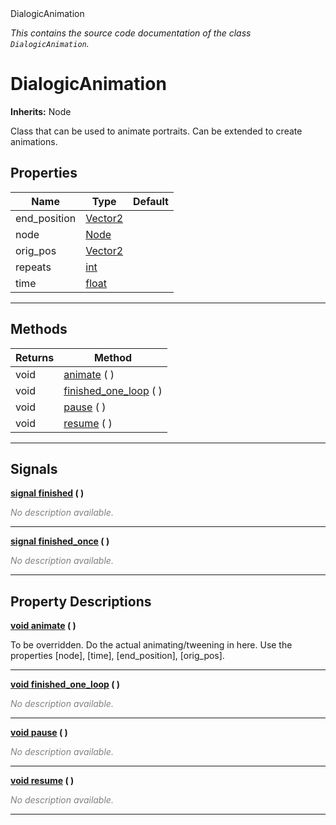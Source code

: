 
<div class="header-banner purple">
<div class="header-label purple">DialogicAnimation</div>
</div>

*This contains the source code documentation of the class `DialogicAnimation`.*
        
# DialogicAnimation
**Inherits:** Node

Class that can be used to animate portraits. Can be extended to create animations.
## Properties
Name | Type | Default 
--- | --- | --- 
end_position | [Vector2](https://docs.godotengine.org/en/latest/classes/class_vector2.html#class-vector2) |   
node | [Node](https://docs.godotengine.org/en/latest/classes/class_node.html#class-node) |   
orig_pos | [Vector2](https://docs.godotengine.org/en/latest/classes/class_vector2.html#class-vector2) |   
repeats | [int](https://docs.godotengine.org/en/latest/classes/class_int.html#class-int) |   
time | [float](https://docs.godotengine.org/en/latest/classes/class_float.html#class-float) |   
--- 

## Methods
Returns | Method 
--- | --- 
<span class="hljs-attribute">void</span> | [<span class="hljs-title">animate</span>](#property-animate) ( ) 
<span class="hljs-attribute">void</span> | [<span class="hljs-title">finished_one_loop</span>](#property-finished_one_loop) ( ) 
<span class="hljs-attribute">void</span> | [<span class="hljs-title">pause</span>](#property-pause) ( ) 
<span class="hljs-attribute">void</span> | [<span class="hljs-title">resume</span>](#property-resume) ( ) 
--- 

## Signals


<a class="header" id="signal-finished" href="#signal-finished">**<span class="hljs-attribute">signal</span> [<span class="hljs-title">finished</span>](#signal-finished) ( )** </a>



 <span style = "color: gray">*No description available.*</span> 

---



<a class="header" id="signal-finished_once" href="#signal-finished_once">**<span class="hljs-attribute">signal</span> [<span class="hljs-title">finished_once</span>](#signal-finished_once) ( )** </a>



 <span style = "color: gray">*No description available.*</span> 

---

## Property Descriptions



<a class="header" id="property-animate" href="#property-animate">**<span class="hljs-attribute">void</span> [<span class="hljs-title">animate</span>](#property-animate) ( )** </a>



To be overridden. Do the actual animating/tweening in here. Use the properties [node], [time], [end_position], [orig_pos].

---



<a class="header" id="property-finished_one_loop" href="#property-finished_one_loop">**<span class="hljs-attribute">void</span> [<span class="hljs-title">finished_one_loop</span>](#property-finished_one_loop) ( )** </a>



 <span style = "color: gray">*No description available.*</span> 

---



<a class="header" id="property-pause" href="#property-pause">**<span class="hljs-attribute">void</span> [<span class="hljs-title">pause</span>](#property-pause) ( )** </a>



 <span style = "color: gray">*No description available.*</span> 

---



<a class="header" id="property-resume" href="#property-resume">**<span class="hljs-attribute">void</span> [<span class="hljs-title">resume</span>](#property-resume) ( )** </a>



 <span style = "color: gray">*No description available.*</span> 

---

